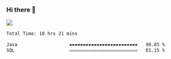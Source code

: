 ### Hi there 👋
![](https://komarev.com/ghpvc/?username=Wardiusz)
<!--START_SECTION:waka-->

```txt
Total Time: 10 hrs 21 mins

Java                   ▰▰▰▰▰▰▰▰▰▰▰▰▰▰▰▰▰▰▰▰▰▰▰▰▰   98.85 %
SQL                    ▱▱▱▱▱▱▱▱▱▱▱▱▱▱▱▱▱▱▱▱▱▱▱▱▱   01.15 %
```

<!--END_SECTION:waka-->
